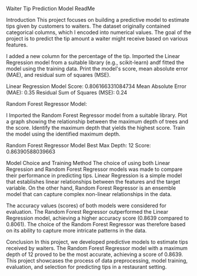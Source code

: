 Waiter Tip Prediction Model ReadMe

Introduction
This project focuses on building a predictive model to estimate tips given by customers to waiters. The dataset originally contained categorical columns, which I encoded into numerical values. The goal of the project is to predict the tip amount a waiter might receive based on various features.

I  added a new column for the percentage of the tip.
Imported the Linear Regression model from a suitable library (e.g., scikit-learn) andf fitted the model using the training data.
Print the model's score, mean absolute error (MAE), and residual sum of squares (MSE).

Linear Regression Model
Score: 0.806166331084734
Mean Absolute Error (MAE): 0.35
Residual Sum of Squares (MSE): 0.24


Random Forest Regressor Model:

I Imported the Random Forest Regressor model from a suitable library.
Plot a graph showing the relationship between the maximum depth of trees and the score.
Identify the maximum depth that yields the highest score.
Train the model using the identified maximum depth.

Random Forest Regressor Model
Best Max Depth: 12
Score: 0.86390588039663

Model Choice and Training Method
The choice of using both Linear Regression and Random Forest Regressor models was made to compare their performance in predicting tips. Linear Regression is a simple model that establishes linear relationships between the features and the target variable. On the other hand, Random Forest Regressor is an ensemble model that can capture complex non-linear relationships in the data.

The accuracy values (scores) of both models were considered for evaluation. The Random Forest Regressor outperformed the Linear Regression model, achieving a higher accuracy score (0.8639 compared to 0.8061). The choice of the Random Forest Regressor was therefore based on its ability to capture more intricate patterns in the data.

Conclusion
In this project, we developed predictive models to estimate tips received by waiters. The Random Forest Regressor model with a maximum depth of 12 proved to be the most accurate, achieving a score of 0.8639. This project showcases the process of data preprocessing, model training, evaluation, and selection for predicting tips in a restaurant setting.